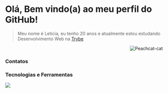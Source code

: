 # Olá, Bem vindo(a) ao meu perfil do GitHub!

> Meu nome é Letícia, eu tenho 20 anos e atualmente estou estudando Desenvolvimento Web na <a href="https://www.betrybe.com/" target="_blank">Trybe</a>

<div align="right">
  <img src="https://i.ibb.co/4MKCr8d/Peachcat-cat.gif" alt="Peachcat-cat" border="0">
</div>

### Contatos
<div align="center">
<a href="https://imgbb.com/">
  
</a> 
<a href="https://imgbb.com/">
  
</a> 
<a href="https://imgbb.com/">
  
</a>
</div>

### Tecnologias e Ferramentas
<div align="center">

</div>

<!--Linguagens mais usadas-->
<div>
  <a href="https://github.com/anuraghazra/github-readme-stats">
    <img src="https://github-readme-stats.vercel.app/api/top-langs/?username=leticia-238&layout=compact&bg_color=90,81dada,d793b5&text_color=49005c&title_color=248989&hide_border=true&locale=pt-br" />
  </a>
</div>








